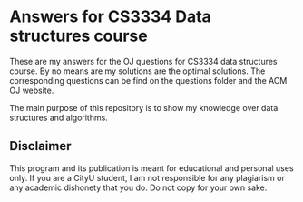 # Answers for CS3334 Data structures course

These are my answers for the OJ questions for CS3334 data structures course.
By no means are my solutions are the optimal solutions.
The corresponding questions can be find on the questions folder and the ACM OJ website.

The main purpose of this repository is to show my knowledge over data structures and algorithms.

## Disclaimer

This program and its publication is meant for educational and personal uses only. If you are a CityU student, I am not responsible for any plagiarism or any academic dishonety that you do. Do not copy for your own sake.
